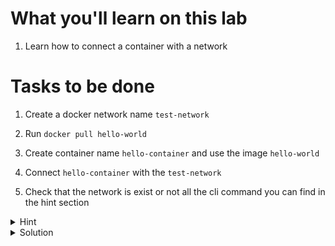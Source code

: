 # What you'll learn on this lab

1. Learn how to connect a container with a network

# Tasks to be done

1. Create a docker network name `test-network`

2. Run `docker pull hello-world`

3. Create container name `hello-container` and use the image  `hello-world`

4. Connect `hello-container` with the `test-network`

5. Check that the network is exist or not all the cli command you can find in the hint section

<details>
<summary>Hint</summary>

All neccessary command in this lab

1. `touch (filename)` - Use to create a file
2. `nano (filename)` - Use to edit a file
3. `docker build -t (image name) --build-arg (environment name)="(environment value)" .` - Use to build a docker image with an environment variable
4. `docker network create (network name)` - Use to create a network in docker
5. `docker network connect (network name) (container name)` - Use to connect the network with a docker container
6. `docker container inspect (containerid)` - Use to inspect the container network
7. `docker image ls` - Use to call all the image that exist on machine
8. `docker container ps -a` - Use to list all exist container
9. `docker run --name (container name) (image name)` - Use to create a container from image

</details>

<details>
<summary>Solution</summary>

Docker cli command

```plain
docker pull hello-world
docker run --name hello-container hello-world
docker network create test-network
docker network connect test-network hello-container
docker container inspect hello-container
```{{exec}}

</details>
